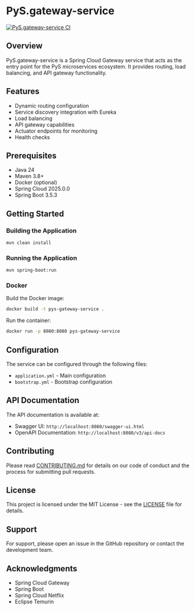 # PyS.gateway-service

[![PyS.gateway-service CI](https://github.com/PyS-services/PyS.gateway-service/actions/workflows/maven.yml/badge.svg?branch=main)](https://github.com/PyS-services/PyS.gateway-service/actions/workflows/maven.yml)

## Overview

PyS.gateway-service is a Spring Cloud Gateway service that acts as the entry point for the PyS microservices ecosystem. It provides routing, load balancing, and API gateway functionality.

## Features

- Dynamic routing configuration
- Service discovery integration with Eureka
- Load balancing
- API gateway capabilities
- Actuator endpoints for monitoring
- Health checks

## Prerequisites

- Java 24
- Maven 3.8+
- Docker (optional)
- Spring Cloud 2025.0.0
- Spring Boot 3.5.3

## Getting Started

### Building the Application

```bash
mvn clean install
```

### Running the Application

```bash
mvn spring-boot:run
```

### Docker

Build the Docker image:
```bash
docker build -t pys-gateway-service .
```

Run the container:
```bash
docker run -p 8080:8080 pys-gateway-service
```

## Configuration

The service can be configured through the following files:
- `application.yml` - Main configuration
- `bootstrap.yml` - Bootstrap configuration

## API Documentation

The API documentation is available at:
- Swagger UI: `http://localhost:8080/swagger-ui.html`
- OpenAPI Documentation: `http://localhost:8080/v3/api-docs`

## Contributing

Please read [CONTRIBUTING.md](CONTRIBUTING.md) for details on our code of conduct and the process for submitting pull requests.

## License

This project is licensed under the MIT License - see the [LICENSE](LICENSE) file for details.

## Support

For support, please open an issue in the GitHub repository or contact the development team.

## Acknowledgments

- Spring Cloud Gateway
- Spring Boot
- Spring Cloud Netflix
- Eclipse Temurin
